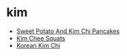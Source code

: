 # kim

 * [Sweet Potato And Kim Chi Pancakes](../index/s/sweet-potato-and-kim-chi-pancakes-350207.json)
 * [Kim Chee Squats](../index/k/kim-chee-squats.json)
 * [Korean Kim Chi](../index/k/korean-kim-chi.json)
